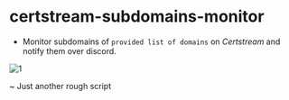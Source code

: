 # certstream-subdomains-monitor

* Monitor subdomains of `provided list of domains` on *Certstream* and notify them over discord. 


![1](https://user-images.githubusercontent.com/13177578/94262603-5adba780-ff51-11ea-88c1-50b44146e6bf.PNG)


~ Just another rough script 
